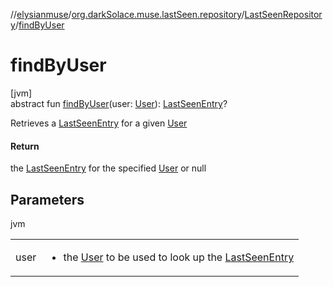 //[elysianmuse](../../../index.md)/[org.darkSolace.muse.lastSeen.repository](../index.md)/[LastSeenRepository](index.md)/[findByUser](find-by-user.md)

# findByUser

[jvm]\
abstract fun [findByUser](find-by-user.md)(user: [User](../../org.darkSolace.muse.user.model/-user/index.md)): [LastSeenEntry](../../org.darkSolace.muse.lastSeen.model/-last-seen-entry/index.md)?

Retrieves a [LastSeenEntry](../../org.darkSolace.muse.lastSeen.model/-last-seen-entry/index.md) for a given [User](../../org.darkSolace.muse.user.model/-user/index.md)

#### Return

the [LastSeenEntry](../../org.darkSolace.muse.lastSeen.model/-last-seen-entry/index.md) for the specified [User](../../org.darkSolace.muse.user.model/-user/index.md) or null

## Parameters

jvm

| | |
|---|---|
| user | <ul><li>the [User](../../org.darkSolace.muse.user.model/-user/index.md) to be used to look up the [LastSeenEntry](../../org.darkSolace.muse.lastSeen.model/-last-seen-entry/index.md)</li></ul> |
